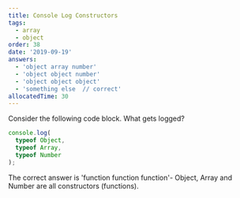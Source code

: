 ```yaml
---
title: Console Log Constructors
tags:
  - array
  - object
order: 38
date: '2019-09-19'
answers:
  - 'object array number'
  - 'object object number'
  - 'object object object'
  - 'something else  // correct'
allocatedTime: 30
---
```


Consider the following code block. What gets logged?

```javascript
console.log(
  typeof Object, 
  typeof Array, 
  typeof Number
);
```

<!-- explanation -->

The correct answer is 'function function function'- Object, Array and Number are all constructors (functions).
